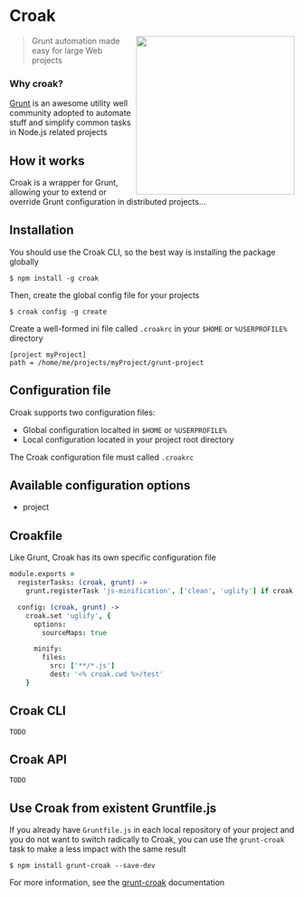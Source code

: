 # Croak

<img align="right" height="280" src="http://oi44.tinypic.com/f3azc7.jpg" style="float: right" />

> Grunt automation made easy for large Web projects

### Why croak?

[Grunt][1] is an awesome utility well community adopted to automate stuff and simplify common tasks in Node.js related projects

## How it works

Croak is a wrapper for Grunt, allowing your to extend or override Grunt configuration in distributed projects...

## Installation

You should use the Croak CLI, so the best way is installing the package globally

```shell
$ npm install -g croak
```

Then, create the global config file for your projects
```
$ croak config -g create
```

Create a well-formed ini file called `.croakrc` in your `$HOME` or `%USERPROFILE%` directory
```
[project myProject]
path = /home/me/projects/myProject/grunt-project
```

## Configuration file

Croak supports two configuration files: 

- Global configuration localted in `$HOME` or `%USERPROFILE%`
- Local configuration located in your project root directory

The Croak configuration file must called `.croakrc`

## Available configuration options

- project

## Croakfile

Like Grunt, Croak has its own specific configuration file

```coffee
module.exports = 
  registerTasks: (croak, grunt) ->
    grunt.registerTask 'js-minification', ['clean', 'uglify'] if croak.taskSupported 'uglify'

  config: (croak, grunt) ->
    croak.set 'uglify', {
      options: 
        sourceMaps: true

      minify: 
        files: 
          src: ['**/*.js']
          dest: '<% croak.cwd %>/test'
    }


```

## Croak CLI
 
`TODO`

## Croak API

`TODO`

## Use Croak from existent Gruntfile.js

If you already have `Gruntfile.js` in each local repository of your project and you do not want to switch
radically to Croak, you can use the `grunt-croak` task to make a less impact with the same result

```
$ npm install grunt-croak --save-dev
```

For more information, see the [grunt-croak][2] documentation

[1]: http://gruntjs.com
[2]: https://github.com/h2non/grunt-croak
